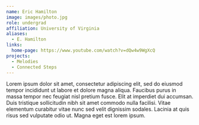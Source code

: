 ```yaml
---
name: Eric Hamilton
image: images/photo.jpg
role: undergrad
affiliation: University of Virginia
aliases:
  - E. Hamilton
links:
  home-page: https://www.youtube.com/watch?v=dQw4w9WgXcQ
projects:
  - Melodies
  - Connected Steps
---
```


Lorem ipsum dolor sit amet, consectetur adipiscing elit, sed do eiusmod tempor incididunt ut labore et dolore magna aliqua.
Faucibus purus in massa tempor nec feugiat nisl pretium fusce.
Elit at imperdiet dui accumsan.
Duis tristique sollicitudin nibh sit amet commodo nulla facilisi.
Vitae elementum curabitur vitae nunc sed velit dignissim sodales.
Lacinia at quis risus sed vulputate odio ut.
Magna eget est lorem ipsum.